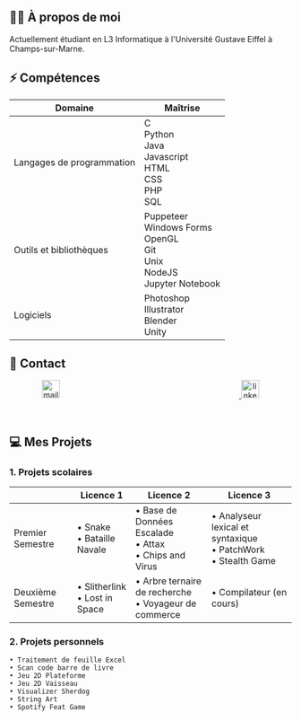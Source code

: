 ## 👨‍🦱 À propos de moi 

Actuellement étudiant en L3 Informatique à l'Université Gustave Eiffel à Champs-sur-Marne.

## ⚡ Compétences

| Domaine | Maîtrise |
| ------------------------- | ------------------------- |
| Langages de programmation | C <br> Python <br> Java <br> Javascript <br> HTML <br> CSS <br> PHP <br> SQL <br> |
| Outils et bibliothèques   | Puppeteer <br> Windows Forms <br> OpenGL <br> Git <br> Unix <br> NodeJS <br> Jupyter Notebook |
| Logiciels   | Photoshop <br> Illustrator <br> Blender <br> Unity <br>  |

## 💼 Contact
<p align="center">
    <a href="mailto:hakim.aoudia@outlook.fr">
        <img style="margin-right: 320px;" alt="mail icon" height="32px" width="32px" src="https://user-images.githubusercontent.com/106891439/217385341-4a825d4d-497d-4046-8ed8-b55b8781f778.png" />
    </a>
    <a href="https://www.linkedin.com/in/hakimaoudia/">
        <img alt="linkedin icon" height="32px" width="32px" src="https://user-images.githubusercontent.com/106891439/217385349-5a1c95b9-02de-4e6b-b69a-29a704fd65a9.png">
    </a>
</p>
<br>


## 💻 Mes Projets
### 1. Projets scolaires

|                   | Licence 1                 | Licence 2                  | Licence 3                   |
| ----------------- | ------------------------  | ------------------------   | ------------------------    |
| Premier Semestre  | • Snake <br> • Bataille Navale <br> | • Base de Données Escalade <br> • Attax <br> • Chips and Virus <br> | • Analyseur lexical et syntaxique <br> • PatchWork <br> • Stealth Game <br> |
| Deuxième Semestre | • Slitherlink <br> • Lost in Space <br> | • Arbre ternaire de recherche <br> • Voyageur de commerce <br> | • Compilateur (en cours) <br> |

### 2. Projets personnels

    • Traitement de feuille Excel
    • Scan code barre de livre
    • Jeu 2D Plateforme
    • Jeu 2D Vaisseau
    • Visualizer Sherdog
    • String Art
    • Spotify Feat Game
